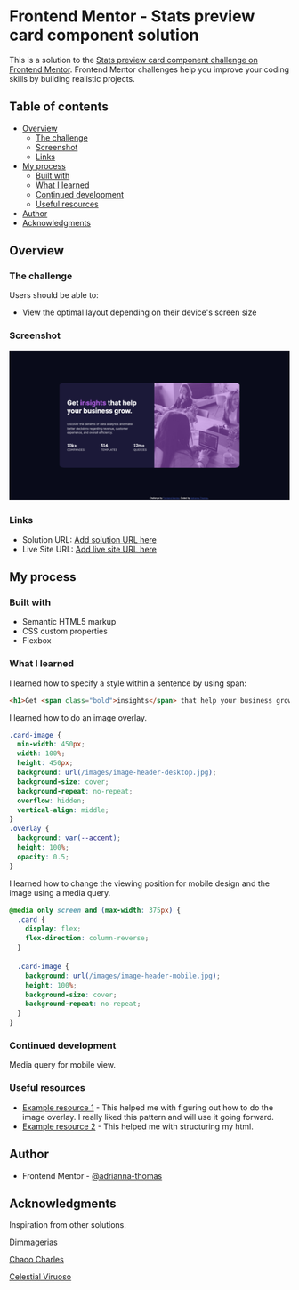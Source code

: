 # Frontend Mentor - Stats preview card component solution

This is a solution to the [Stats preview card component challenge on Frontend Mentor](https://www.frontendmentor.io/challenges/stats-preview-card-component-8JqbgoU62). Frontend Mentor challenges help you improve your coding skills by building realistic projects.

## Table of contents

- [Overview](#overview)
  - [The challenge](#the-challenge)
  - [Screenshot](#screenshot)
  - [Links](#links)
- [My process](#my-process)
  - [Built with](#built-with)
  - [What I learned](#what-i-learned)
  - [Continued development](#continued-development)
  - [Useful resources](#useful-resources)
- [Author](#author)
- [Acknowledgments](#acknowledgments)

## Overview

### The challenge

Users should be able to:

- View the optimal layout depending on their device's screen size

### Screenshot

![](images/screenshot.png)

### Links

- Solution URL: [Add solution URL here](https://your-solution-url.com)
- Live Site URL: [Add live site URL here](https://your-live-site-url.com)

## My process

### Built with

- Semantic HTML5 markup
- CSS custom properties
- Flexbox

### What I learned

I learned how to specify a style within a sentence by using span:

```html
<h1>Get <span class="bold">insights</span> that help your business grow.</h1>
```

I learned how to do an image overlay.

```css
.card-image {
  min-width: 450px;
  width: 100%;
  height: 450px;
  background: url(/images/image-header-desktop.jpg);
  background-size: cover;
  background-repeat: no-repeat;
  overflow: hidden;
  vertical-align: middle;
}
.overlay {
  background: var(--accent);
  height: 100%;
  opacity: 0.5;
}
```

I learned how to change the viewing position for mobile design and the image using a media query.

```css
@media only screen and (max-width: 375px) {
  .card {
    display: flex;
    flex-direction: column-reverse;
  }

  .card-image {
    background: url(/images/image-header-mobile.jpg);
    height: 100%;
    background-size: cover;
    background-repeat: no-repeat;
  }
}
```

### Continued development

Media query for mobile view.

### Useful resources

- [Example resource 1](https://github.com/santu369/frontendmentor-stats-preview-card-component/blob/main/style.css) - This helped me with figuring out how to do the image overlay. I really liked this pattern and will use it going forward.
- [Example resource 2](https://www.codeply.com/p/diAM4m0JwD) - This helped me with structuring my html.

## Author

- Frontend Mentor - [@adrianna-thomas](https://www.frontendmentor.io/profile/adrianna-thomas)

## Acknowledgments

Inspiration from other solutions.

[Dimmagerias](https://www.codeply.com/p/diAM4m0JwD)

[Chaoo Charles](https://www.youtube.com/watch?v=idvnWaZwfJQ&ab_channel=ChaooCharles)

[Celestial Viruoso](https://github.com/CelestialVirtuoso/Stats-preview-card-component-)
